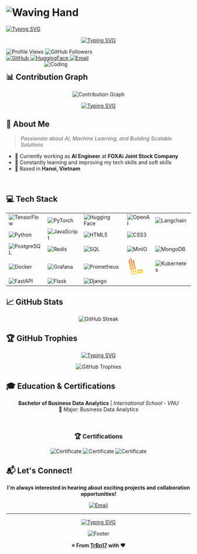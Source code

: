 # <img src="https://raw.githubusercontent.com/Tarikul-Islam-Anik/Animated-Fluent-Emojis/master/Emojis/Hand%20gestures/Waving%20Hand.png" alt="Waving Hand" width="35" height="35" /> 
[![Typing SVG](https://readme-typing-svg.demolab.com?font=Fira+Code&weight=600&size=30&duration=2000&pause=100000&color=000000&vCenter=true&repeat=false&width=500&height=35&lines=Hi+there%2C+I'm+Tran+Bao+Ngoc)](https://git.io/typing-svg)

<div align="center">
  
[![Typing SVG](https://readme-typing-svg.demolab.com?font=Fira+Code&weight=500&size=22&duration=3000&pause=1000&color=000000&center=true&vCenter=true&random=false&width=600&lines=AI+Engineer+%F0%9F%A4%96;Backend+Developer+%E2%9A%A1;Machine+Learning+Enthusiast+%F0%9F%A7%A0;Building+Scalable+Solutions+%F0%9F%9A%80)](https://git.io/typing-svg)

</div>

</div>

  <img src="https://komarev.com/ghpvc/?username=TrBn17&color=6366f1&style=flat-square&label=Profile+Views" alt="Profile Views" />
  <img src="https://img.shields.io/github/followers/TrBn17?label=Followers&style=flat-square&color=8b5cf6" alt="GitHub Followers" />
  
  <br/>
  
  <a href="https://github.com/TrBn17">
    <img src="https://img.shields.io/badge/GitHub-333333?style=for-the-badge&logo=github&logoColor=white" alt="GitHub" />
  </a>
  <a href="https://huggingface.co/NGOC1712">
    <img src="https://img.shields.io/badge/HuggingFace-FF9500?style=for-the-badge&logo=huggingface&logoColor=white" alt="HuggingFace" />
  </a>
  <a href="mailto:trbaongoc17@gmail.com">
    <img src="https://img.shields.io/badge/Email-EA4335?style=for-the-badge&logo=gmail&logoColor=white" alt="Email" />
  </a>
  
</div>

<img align="right" alt="Coding" width="400" src="https://user-images.githubusercontent.com/74038190/212284100-561aa473-3905-4a80-b561-0d28506553ee.gif">

## 📊 Contribution Graph

<div align="center">
  <img src="https://github-readme-activity-graph.vercel.app/graph?username=TrBn17&theme=tokyo-night&hide_border=true&bg_color=0D1117&color=6366F1&line=8B5CF6&point=6366F1&area=true&animate=true" alt="Contribution Graph" />
</div>

<div align="center">
  
[![Typing SVG](https://readme-typing-svg.herokuapp.com?font=Fira+Code&weight=400&size=16&duration=4000&pause=1000&color=10B981&center=true&vCenter=true&random=false&width=700&height=30&lines=Code+is+poetry+written+in+logic+%F0%9F%92%AD;Debugging+is+like+detective+work+%F0%9F%95%B5%EF%B8%8F;Every+bug+is+a+lesson+in+disguise+%F0%9F%90%9B;First%2C+solve+the+problem.+Then%2C+write+the+code.+%F0%9F%92%BB)](https://git.io/typing-svg)

</div>


## 🎯 About Me

> *Passionate about AI, Machine Learning, and Building Scalable Solutions*

- 🔭 Currently working as **AI Engineer** at **FOXAi Joint Stock Company**
- 🌱 Constantly learning and improving my tech skills and soft skills  
- 📍 Based in **Hanoi, Vietnam**

<br clear="right"/>

## 💻 Tech Stack

<table align="center">
  <tr>
    <td><img src="https://cdn.jsdelivr.net/gh/devicons/devicon/icons/tensorflow/tensorflow-original.svg" width="48" height="48" alt="TensorFlow" /></td>
    <td><img src="https://cdn.jsdelivr.net/gh/devicons/devicon/icons/pytorch/pytorch-original.svg" width="48" height="48" alt="PyTorch" /></td>
    <td><img src="https://huggingface.co/front/assets/huggingface_logo-noborder.svg" width="48" height="48" alt="Hugging Face" /></td>
    <td><img src="https://cdn.brandfetch.io/idR3duQxYl/w/400/h/400/theme/dark/icon.jpeg?c=1dxbfHSJFAPEGdCLU4o5B" width="48" height="48" alt="OpenAI" /></td>
    <td><img src="https://cdn.brandfetch.io/idzf7Sjo28/w/400/h/400/theme/dark/icon.jpeg?c=1dxbfHSJFAPEGdCLU4o5B" width="48" height="48" alt="Langchain" /></td>
  </tr>
  <tr>
    <td><img src="https://cdn.jsdelivr.net/gh/devicons/devicon/icons/python/python-original.svg" width="48" height="48" alt="Python" /></td>
    <td><img src="https://cdn.jsdelivr.net/gh/devicons/devicon/icons/javascript/javascript-original.svg" width="48" height="48" alt="JavaScript" /></td>
    <td><img src="https://cdn.jsdelivr.net/gh/devicons/devicon/icons/html5/html5-original.svg" width="48" height="48" alt="HTML5" /></td>
    <td><img src="https://cdn.jsdelivr.net/gh/devicons/devicon/icons/css3/css3-original.svg" width="48" height="48" alt="CSS3" /></td>
    <td></td>
  </tr>
  <tr>
    <td><img src="https://cdn.jsdelivr.net/gh/devicons/devicon/icons/postgresql/postgresql-original.svg" width="48" height="48" alt="PostgreSQL" /></td>
    <td><img src="https://cdn.jsdelivr.net/gh/devicons/devicon/icons/redis/redis-original.svg" width="48" height="48" alt="Redis" /></td>
    <td><img src="https://cdn.jsdelivr.net/gh/devicons/devicon/icons/mysql/mysql-original.svg" width="48" height="48" alt="SQL" /></td>
    <td><img src="https://cdn.brandfetch.io/idmg-NaphI/w/400/h/400/theme/dark/icon.jpeg?c=1dxbfHSJFAPEGdCLU4o5B" width="48" height="48" alt="MinIO" /></td>
    <td><img src="https://cdn.jsdelivr.net/gh/devicons/devicon/icons/mongodb/mongodb-original.svg" width="48" height="48" alt="MongoDB" /></td>
  </tr>
  <tr>
    <td><img src="https://cdn.jsdelivr.net/gh/devicons/devicon/icons/docker/docker-original.svg" width="48" height="48" alt="Docker" /></td>
    <td><img src="https://cdn.jsdelivr.net/gh/devicons/devicon/icons/grafana/grafana-original.svg" width="48" height="48" alt="Grafana" /></td>
    <td><img src="https://cdn.jsdelivr.net/gh/devicons/devicon/icons/prometheus/prometheus-original.svg" width="48" height="48" alt="Prometheus" /></td>
    <td><img src="https://raw.githubusercontent.com/grafana/loki/main/docs/sources/logo.png" width="48" height="48" alt="Loki" /></td>
    <td><img src="https://cdn.jsdelivr.net/gh/devicons/devicon/icons/kubernetes/kubernetes-plain.svg" width="48" height="48" alt="Kubernetes" /></td>
  </tr>
  <tr>
    <td><img src="https://cdn.jsdelivr.net/gh/devicons/devicon/icons/fastapi/fastapi-original.svg" width="48" height="48" alt="FastAPI" /></td>
    <td><img src="https://cdn.jsdelivr.net/gh/devicons/devicon/icons/flask/flask-original.svg" width="48" height="48" alt="Flask" /></td>
    <td><img src="https://cdn.jsdelivr.net/gh/devicons/devicon/icons/django/django-plain.svg" width="48" height="48" alt="Django" /></td>
    <td></td>
    <td></td>
  </tr>
</table>


## 📈 GitHub Stats


<div align="center">
  <img src="https://github-readme-streak-stats.herokuapp.com/?user=TrBn17&theme=tokyonight&hide_border=true&background=0D1117&stroke=6366F1&ring=8B5CF6&fire=6366F1&currStreakLabel=8B5CF6" alt="GitHub Streak" />
</div>

## 🏆 GitHub Trophies

<div align="center">
  
[![Typing SVG](https://readme-typing-svg.herokuapp.com?font=Fira+Code&weight=500&size=18&duration=3000&pause=1000&color=FFD700&center=true&vCenter=true&random=false&width=600&height=30&lines=Achievement+Unlocked+%F0%9F%8F%86;Trophy+Collection+%E2%9C%A8;Milestone+Reached+%F0%9F%8E%AF;Keep+Going+Strong+%F0%9F%92%AA)](https://git.io/typing-svg)

</div>

<div align="center">
  <img src="https://github-profile-trophy.vercel.app/?username=TrBn17&theme=tokyonight&no-frame=true&no-bg=true&margin-w=4&column=7" alt="GitHub Trophies" />
</div>

## 🎓 Education & Certifications

<div align="center">

**Bachelor of Business Data Analytics** | *International School - VNU*
<br/>
🎯 Major: Business Data Analytics

<br/>

### 🏆 Certifications
![Certificate](https://img.shields.io/badge/AI%20Ethics-Certificate-4CAF50?style=for-the-badge&logo=google&logoColor=white)
![Certificate](https://img.shields.io/badge/Google%20Data%20Analytics-Professional-FF5722?style=for-the-badge&logo=google&logoColor=white)
![Certificate](https://img.shields.io/badge/B2%20VSTEP-Language-2196F3?style=for-the-badge&logo=babel&logoColor=white)

</div>


## 📬 Let's Connect!

<div align="center">
  
**I'm always interested in hearing about exciting projects and collaboration opportunities!**
  
  <a href="mailto:trbaongoc17@gmail.com">
    <img src="https://img.shields.io/badge/Drop%20me%20a%20line-EA4335?style=for-the-badge&logo=gmail&logoColor=white" alt="Email" />
  </a>
  
</div>

---

<div align="center">
  
[![Typing SVG](https://readme-typing-svg.herokuapp.com?font=Fira+Code&weight=400&size=14&duration=3000&pause=1000&color=8B5CF6&center=true&vCenter=true&random=false&width=600&height=25&lines=Thanks+for+visiting+my+profile!+%E2%9C%A8;Happy+coding!+%F0%9F%92%BB;See+you+in+the+commits!+%F0%9F%9A%80;Stay+curious%2C+keep+learning!+%F0%9F%93%9A)](https://git.io/typing-svg)

<img src="https://capsule-render.vercel.app/api?type=waving&color=gradient&customColorList=6,11,20&height=100&section=footer&animation=twinkling" alt="Footer" />
  
  <b>⭐ From [TrBn17](https://github.com/TrBn17) with ❤️</b>

</div>
